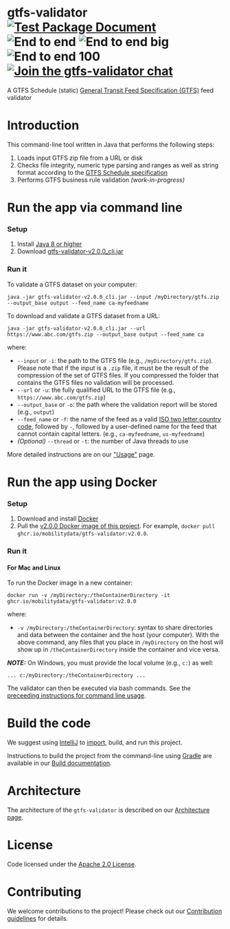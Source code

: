 # gtfs-validator [![Test Package Document](https://github.com/MobilityData/gtfs-validator/workflows/Test%20Package%20Document/badge.svg)](https://github.com/MobilityData/gtfs-validator/actions?query=workflow%3A%22Test+Package+Document%22) ![End to end](https://github.com/MobilityData/gtfs-validator/workflows/End%20to%20end/badge.svg) ![End to end big](https://github.com/MobilityData/gtfs-validator/workflows/End%20to%20end%20big/badge.svg) ![End to end 100](https://github.com/MobilityData/gtfs-validator/workflows/End%20to%20end%20100/badge.svg) [![Join the gtfs-validator chat](https://mobilitydata-io.herokuapp.com/badge.svg)](https://mobilitydata-io.herokuapp.com/)

A GTFS Schedule (static) [General Transit Feed Specification (GTFS)](https://gtfs.mobilitydata.org/spec/gtfs-schedule) feed validator

# Introduction

This command-line tool written in Java that performs the following steps:
1. Loads input GTFS zip file from a URL or disk
1. Checks file integrity, numeric type parsing and ranges as well as string format according to the [GTFS Schedule specification](https://gtfs.mobilitydata.org/spec/gtfs-schedule#h.hc443y62gb8c)
1. Performs GTFS business rule validation *(work-in-progress)*

# Run the app via command line
### Setup
1. Install [Java 8 or higher](https://www.oracle.com/java/technologies/javase-downloads.html)
1. Download [gtfs-validator-v2.0.0_cli.jar](https://github.com/MobilityData/gtfs-validator/releases/download/v2.0.0/gtfs-validator-v2.0.0_cli.jar)

### Run it
To validate a GTFS dataset on your computer:

`java -jar gtfs-validator-v2.0.0_cli.jar --input /myDirectory/gtfs.zip --output_base output --feed_name ca-myfeedname` 

To download and validate a GTFS dataset from a URL:

`java -jar gtfs-validator-v2.0.0_cli.jar --url https://www.abc.com/gtfs.zip --output_base output --feed_name ca`

where:
* `--input` or `-i`: the path to the GTFS file (e.g., `/myDirectory/gtfs.zip`). Please note that if the input is a `.zip` file, it must be the result of the compression of the set of GTFS files. If you compressed the folder that contains the GTFS files no validation will be processed. 
* `--url` or `-u`: the fully qualified URL to the GTFS file (e.g., `https://www.abc.com/gtfs.zip`)
* `--output_base` or `-o`: the path where the validation report will be stored (e.g., `output`)
* `--feed_name` or `-f`:  the name of the feed as a valid [ISO two letter country code](https://en.wikipedia.org/wiki/ISO_3166-1_alpha-2), followed by `-`, followed by a user-defined name for the feed that cannot contain capital letters. (e.g., `ca-myfeedname`, `us-myfeedname`)   
* *(Optional)* `--thread` or `-t`: the number of Java threads to use

More detailed instructions are on our ["Usage"](/docs/USAGE.md) page.

# Run the app using Docker
### Setup
1. Download and install [Docker](https://docs.docker.com/get-started/)
1. Pull the [v2.0.0 Docker image of this project](https://github.com/orgs/MobilityData/packages/container/gtfs-validator/1804682?tag=v2.0.0). For example, `docker pull ghcr.io/mobilitydata/gtfs-validator:v2.0.0`.

### Run it

#### For Mac and Linux

To run the Docker image in a new container:

`docker run -v /myDirectory:/theContainerDirectory -it ghcr.io/mobilitydata/gtfs-validator:v2.0.0`

where:
* `-v /myDirectory:/theContainerDirectory`: syntax to share directories and data between the container and the host (your computer). With the above command, any files that you place in `/myDirectory` on the host will show up in `/theContainerDirectory` inside the container and vice versa.

***NOTE:*** On Windows, you must provide the local volume (e.g., `c:`) as well:

`... c:/myDirectory:/theContainerDirectory ...`

The validator can then be executed via bash commands. See the [preceeding instructions for command line usage](#run-the-app-via-command-line).


# Build the code
We suggest using [IntelliJ](https://www.jetbrains.com/idea/download/) to [import](https://www.jetbrains.com/help/idea/import-project-or-module-wizard.html), build, and run this project.

Instructions to build the project from the command-line using [Gradle](https://gradle.org/) are available in our [Build documentation](/docs/BUILD.md).

# Architecture
The architecture of the `gtfs-validator` is described on our [Architecture page](/docs/ARCHITECTURE.md).

# License
Code licensed under the [Apache 2.0 License](http://www.apache.org/licenses/LICENSE-2.0).

# Contributing
We welcome contributions to the project! Please check out our [Contribution guidelines](/docs/CONTRIBUTING.md) for details. 
